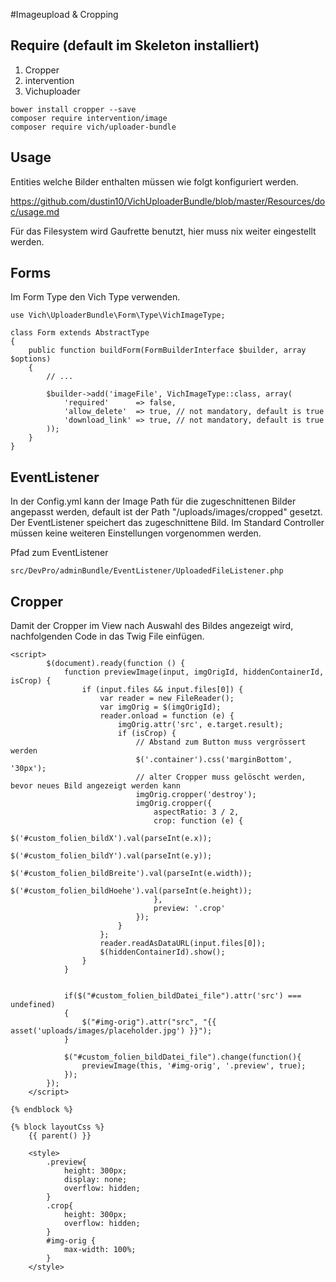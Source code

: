 #Imageupload & Cropping

## Require (default im Skeleton installiert)

1. Cropper 
2. intervention
3. Vichuploader

```
bower install cropper --save
composer require intervention/image
composer require vich/uploader-bundle
```

## Usage

Entities welche Bilder enthalten müssen wie folgt konfiguriert werden.

https://github.com/dustin10/VichUploaderBundle/blob/master/Resources/doc/usage.md

Für das Filesystem wird Gaufrette benutzt, hier muss nix weiter eingestellt werden.

## Forms

Im Form Type den Vich Type verwenden.

```
use Vich\UploaderBundle\Form\Type\VichImageType;

class Form extends AbstractType
{
    public function buildForm(FormBuilderInterface $builder, array $options)
    {
        // ...

        $builder->add('imageFile', VichImageType::class, array(
            'required'      => false,
            'allow_delete'  => true, // not mandatory, default is true
            'download_link' => true, // not mandatory, default is true
        ));
    }
}
```

## EventListener

In der Config.yml kann der Image Path für die zugeschnittenen Bilder angepasst werden, default ist der Path "/uploads/images/cropped" 
gesetzt. Der EventListener speichert das zugeschnittene Bild. Im Standard Controller müssen keine weiteren Einstellungen vorgenommen werden.

Pfad zum EventListener
```
src/DevPro/adminBundle/EventListener/UploadedFileListener.php
```

## Cropper

Damit der Cropper im View nach Auswahl des Bildes angezeigt wird, nachfolgenden Code in das Twig File einfügen.

```
<script>
        $(document).ready(function () {
            function previewImage(input, imgOrigId, hiddenContainerId, isCrop) {
                if (input.files && input.files[0]) {
                    var reader = new FileReader();
                    var imgOrig = $(imgOrigId);
                    reader.onload = function (e) {
                        imgOrig.attr('src', e.target.result);
                        if (isCrop) {
                            // Abstand zum Button muss vergrössert werden
                            $('.container').css('marginBottom', '30px');
                            // alter Cropper muss gelöscht werden, bevor neues Bild angezeigt werden kann
                            imgOrig.cropper('destroy');
                            imgOrig.cropper({
                                aspectRatio: 3 / 2,
                                crop: function (e) {
                                    $('#custom_folien_bildX').val(parseInt(e.x));
                                    $('#custom_folien_bildY').val(parseInt(e.y));
                                    $('#custom_folien_bildBreite').val(parseInt(e.width));
                                    $('#custom_folien_bildHoehe').val(parseInt(e.height));
                                },
                                preview: '.crop'
                            });
                        }
                    };
                    reader.readAsDataURL(input.files[0]);
                    $(hiddenContainerId).show();
                }
            }


            if($("#custom_folien_bildDatei_file").attr('src') === undefined)
            {
                $("#img-orig").attr("src", "{{ asset('uploads/images/placeholder.jpg') }}");
            }

            $("#custom_folien_bildDatei_file").change(function(){
                previewImage(this, '#img-orig', '.preview', true);
            });
        });
    </script>

{% endblock %}

{% block layoutCss %}
    {{ parent() }}

    <style>
        .preview{
            height: 300px;
            display: none;
            overflow: hidden;
        }
        .crop{
            height: 300px;
            overflow: hidden;
        }
        #img-orig {
            max-width: 100%;
        }
    </style>
```



